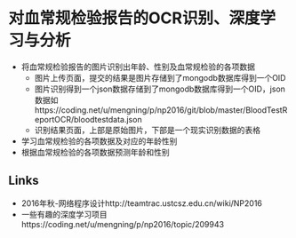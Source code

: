 # 对血常规检验报告的OCR识别、深度学习与分析

* 将血常规检验报告的图片识别出年龄、性别及血常规检验的各项数据
    * 图片上传页面，提交的结果是图片存储到了mongodb数据库得到一个OID
    * 图片识别得到一个json数据存储到了mongodb数据库得到一个OID，json数据如https://coding.net/u/mengning/p/np2016/git/blob/master/BloodTestReportOCR/bloodtestdata.json
    * 识别结果页面，上部是原始图片，下部是一个现实识别数据的表格
* 学习血常规检验的各项数据及对应的年龄性别
* 根据血常规检验的各项数据预测年龄和性别

## Links

* 2016年秋-网络程序设计http://teamtrac.ustcsz.edu.cn/wiki/NP2016
* 一些有趣的深度学习项目https://coding.net/u/mengning/p/np2016/topic/209943